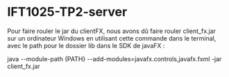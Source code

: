 # IFT1025-TP2-server

Pour faire rouler le jar du clientFX, nous avons dû faire rouler client_fx.jar sur un ordinateur Windows en utilisant cette commande dans le terminal, avec le path pour le dossier lib dans le SDK de javaFX :

java --module-path {PATH} --add-modules=javafx.controls,javafx.fxml -jar client_fx.jar
